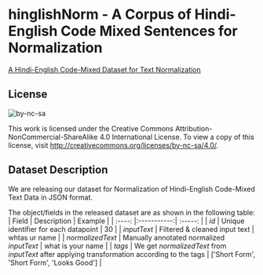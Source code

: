 # hinglishNorm - A Corpus of Hindi-English Code Mixed Sentences for Normalization
[A Hindi-English Code-Mixed Dataset for Text Normalization](https://github.com/piyushmakhija5/hinglishNorm/tree/master/dataset) 

## License
![by-nc-sa](https://user-images.githubusercontent.com/6278238/83433933-2fd7c000-a457-11ea-956c-bfdb541cf41f.png)

This work is licensed under the Creative Commons Attribution-NonCommercial-ShareAlike 4.0 International License. To view a copy of this license, visit http://creativecommons.org/licenses/by-nc-sa/4.0/.


<!--
## Citing the corpus
If you use this corpus or its derivate resources for your research, kindly cite it as follows:
Piyush Makhija, Ankit Kumar, Anuj Gupta. "hinglishNorm - A Corpus of Hindi-English Code Mixed Sentences for Normalization" -->


## Dataset Description
We are releasing our dataset for Normalization of Hindi-English Code-Mixed Text Data in JSON format.

The object/fields in the released dataset are as shown in the following table:
| Field  | Description | Example |
| :----: |:-----------:| :-----: |
| *id*    | Unique identifier for each datapoint | 30 |
| *inputText*   | Filtered & cleaned input text | whtas ur name |
| *normalizedText* | Manually annotated normalized *inputText* | what is your name |
| *tags* | We get *normalizedText* from *inputText* after applying transformation according to the tags | ['Short Form', 'Short Form', 'Looks Good'] |
